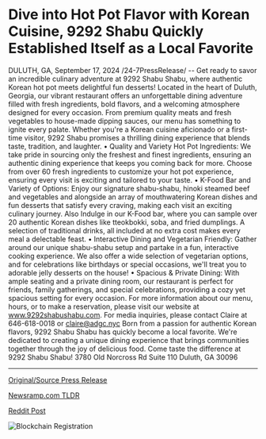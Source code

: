 # Dive into Hot Pot Flavor with Korean Cuisine, 9292 Shabu Quickly Established Itself as a Local Favorite

DULUTH, GA, September 17, 2024 /24-7PressRelease/ -- Get ready to savor an incredible culinary adventure at 9292 Shabu Shabu, where authentic Korean hot pot meets delightful fun desserts! Located in the heart of Duluth, Georgia, our vibrant restaurant offers an unforgettable dining adventure filled with fresh ingredients, bold flavors, and a welcoming atmosphere designed for every occasion. From premium quality meats and fresh vegetables to house-made dipping sauces, our menu has something to ignite every palate.   Whether you're a Korean cuisine aficionado or a first-time visitor, 9292 Shabu promises a thrilling dining experience that blends taste, tradition, and laughter.  •	Quality and Variety Hot Pot Ingredients: We take pride in sourcing only the freshest and finest ingredients, ensuring an authentic dining experience that keeps you coming back for more. Choose from over 60 fresh ingredients to customize your hot pot experience, ensuring every visit is exciting and tailored to your taste.  •	K-Food Bar and Variety of Options: Enjoy our signature shabu-shabu, hinoki steamed beef and vegetables and alongside an array of mouthwatering Korean dishes and fun desserts that satisfy every craving, making each visit an exciting culinary journey. Also Indulge in our K-Food bar, where you can sample over 20 authentic Korean dishes like tteokbokki, soba, and fried dumplings. A selection of traditional drinks, all included at no extra cost makes every meal a delectable feast.  •	Interactive Dining and Vegetarian Friendly: Gather around our unique shabu-shabu setup and partake in a fun, interactive cooking experience. We also offer a wide selection of vegetarian options, and for celebrations like birthdays or special occasions, we'll treat you to adorable jelly desserts on the house!  •	Spacious & Private Dining: With ample seating and a private dining room, our restaurant is perfect for friends, family gatherings, and special celebrations, providing a cozy yet spacious setting for every occasion.  For more information about our menu, hours, or to make a reservation, please visit our website at www.9292shabushabu.com.  For media inquiries, please contact Claire at 646-618-0018 or claire@adgc.nyc  Born from a passion for authentic Korean flavors, 9292 Shabu Shabu has quickly become a local favorite. We're dedicated to creating a unique dining experience that brings communities together through the joy of delicious food. Come taste the difference at 9292 Shabu Shabu!  3780 Old Norcross Rd Suite 110 Duluth, GA 30096 

---

[Original/Source Press Release](https://www.24-7pressrelease.com/press-release/514374/dive-into-hot-pot-flavor-with-korean-cuisine-9292-shabu-quickly-established-itself-as-a-local-favorite)
                    

[Newsramp.com TLDR](None) 



[Reddit Post](https://www.reddit.com/r/newsramp/comments/1fisto9/experience_authentic_korean_hot_pot_and_fun/) 



![Blockchain Registration](https://cdn.newsramp.app/24-7PressRelease/qrcode/249/17/kiwifJWV.webp)